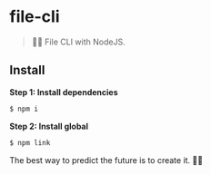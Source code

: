 # file-cli

> 📁🌱 File CLI with NodeJS.

## Install

**Step 1: Install dependencies**

```js
$ npm i
```

**Step 2: Install global**

```js
$ npm link
```


<!-- INSPIRATIONAL_QUOTE_START -->
The best way to predict the future is to create it.
🧑‍💻
<!-- INSPIRATIONAL_QUOTE_END -->
